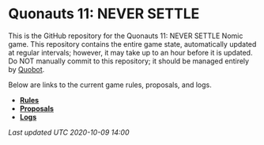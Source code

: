 # Quonauts 11: NEVER SETTLE

This is the GitHub repository for the Quonauts 11: NEVER SETTLE Nomic game. This
repository contains the entire game state, automatically updated at regular
intervals; however, it may take up to an hour before it is updated. Do NOT
manually commit to this repository; it should be managed entirely by
[Quobot](https://github.com/HactarCE/Quobot).

Below are links to the current game rules, proposals, and logs.

* [**Rules**](rules.md)
* [**Proposals**](proposals.md)
* [**Logs**](logs)

_Last updated UTC 2020-10-09 14:00_
